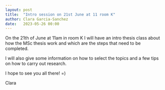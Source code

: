 ```yaml
---
layout: post
title:  "Intro session on 21st June at 11 room K"
author: Clara Garcia-Sanchez
date:   2023-05-26 00:00
---
```


On the 21th of June at 11am in room K I will have an intro thesis class about how the MSc thesis work and which are the steps that need to be completed.

I will also give some information on how to select the topics and a few tips on how to carry out research.

I hope to see you all there! =)


Clara
